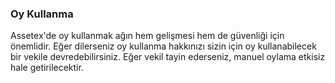### Oy Kullanma

Assetex'de oy kullanmak ağın hem gelişmesi hem de güvenliği için önemlidir. Eğer dilerseniz oy kullanma hakkınızı  sizin için oy kullanabilecek bir vekile devredebilirsiniz. Eğer vekil tayin ederseniz, manuel oylama etkisiz hale getirilecektir.